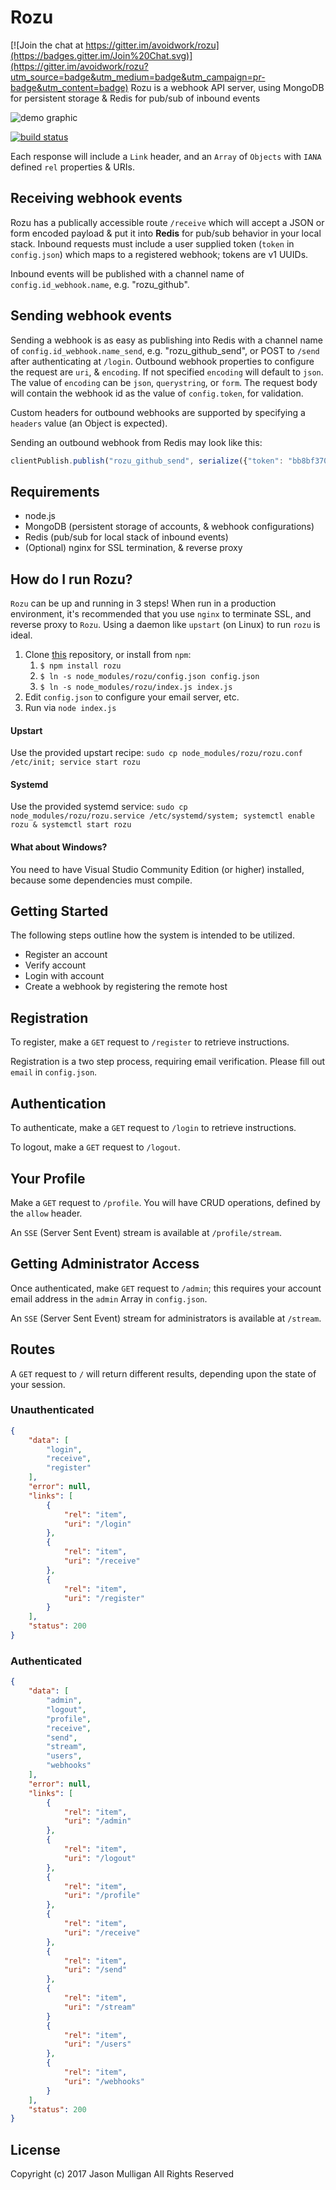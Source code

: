 # Rozu

[![Join the chat at https://gitter.im/avoidwork/rozu](https://badges.gitter.im/Join%20Chat.svg)](https://gitter.im/avoidwork/rozu?utm_source=badge&utm_medium=badge&utm_campaign=pr-badge&utm_content=badge)
Rozu is a webhook API server, using MongoDB for persistent storage & Redis for pub/sub of inbound events

![demo graphic](https://cldup.com/yCd_d6AL58.png "rozu demo")

[![build status](https://secure.travis-ci.org/avoidwork/rozu.svg)](http://travis-ci.org/avoidwork/rozu)

Each response will include a `Link` header, and an `Array` of `Objects` with `IANA` defined `rel` properties & URIs.

## Receiving webhook events
Rozu has a publically accessible route `/receive` which will accept a JSON or form encoded payload & put it into **Redis**
for pub/sub behavior in your local stack. Inbound requests must include a user supplied token (`token` in `config.json`)
which maps to a registered webhook; tokens are v1 UUIDs.

Inbound events will be published with a channel name of `config.id_webhook.name`, e.g. "rozu_github".

## Sending webhook events
Sending a webhook is as easy as publishing into Redis with a channel name of `config.id_webhook.name_send`,
e.g. "rozu_github_send", or POST to `/send` after authenticating at `/login`. Outbound webhook properties to configure
the request are `uri`, & `encoding`. If not specified `encoding` will default to `json`. The value of `encoding` can be
`json`, `querystring`, or `form`. The request body will contain the webhook id as the value of `config.token`, for
validation.

Custom headers for outbound webhooks are supported by specifying a `headers` value (an Object is expected).

Sending an outbound webhook from Redis may look like this:

```javascript
clientPublish.publish("rozu_github_send", serialize({"token": "bb8bf370-0a54-11e5-9c1d-9389475d0a28", "message": "Hello World!"}));
```

## Requirements
- node.js
- MongoDB (persistent storage of accounts, & webhook configurations)
- Redis (pub/sub for local stack of inbound events)
- (Optional) nginx for SSL termination, & reverse proxy

## How do I run Rozu?
`Rozu` can be up and running in 3 steps! When run in a production environment, it's recommended that you use `nginx`
to terminate SSL, and reverse proxy to `Rozu`. Using a daemon like `upstart` (on Linux) to run `rozu` is ideal.

1.  Clone [this](https://github.com/avoidwork/rozu) repository, or install from `npm`:
    1.  `$ npm install rozu`
    2.  `$ ln -s node_modules/rozu/config.json config.json`
    3.  `$ ln -s node_modules/rozu/index.js index.js`
2.  Edit `config.json` to configure your email server, etc.
3.  Run via `node index.js`

#### Upstart
Use the provided upstart recipe: `sudo cp node_modules/rozu/rozu.conf /etc/init; service start rozu`

#### Systemd
Use the provided systemd service: `sudo cp node_modules/rozu/rozu.service /etc/systemd/system; systemctl enable rozu & systemctl start rozu`

#### What about Windows?
You need to have Visual Studio Community Edition (or higher) installed, because some dependencies must compile.

## Getting Started
The following steps outline how the system is intended to be utilized.

- Register an account
- Verify account
- Login with account
- Create a webhook by registering the remote host


## Registration
To register, make a `GET` request to `/register` to retrieve instructions.

Registration is a two step process, requiring email verification. Please fill out `email` in `config.json`.

## Authentication
To authenticate, make a `GET` request to `/login` to retrieve instructions.

To logout, make a `GET` request to `/logout`.

## Your Profile
Make a `GET` request to `/profile`. You will have CRUD operations, defined by the `allow` header.

An `SSE` (Server Sent Event) stream is available at `/profile/stream`.

## Getting Administrator Access
Once authenticated, make `GET` request to `/admin`; this requires your account email address in the `admin` Array in `config.json`.

An `SSE` (Server Sent Event) stream for administrators is available at `/stream`.

## Routes
A `GET` request to `/` will return different results, depending upon the state of your session.

### Unauthenticated

```json
{
	"data": [
		"login",
		"receive",
		"register"
	],
	"error": null,
	"links": [
		{
			"rel": "item",
			"uri": "/login"
		},
		{
			"rel": "item",
			"uri": "/receive"
		},
		{
			"rel": "item",
			"uri": "/register"
		}
	],
	"status": 200
}
```

### Authenticated

```json
{
	"data": [
		"admin",
		"logout",
		"profile",
		"receive",
		"send",
		"stream",
		"users",
		"webhooks"
	],
	"error": null,
	"links": [
		{
			"rel": "item",
			"uri": "/admin"
		},
		{
			"rel": "item",
			"uri": "/logout"
		},
		{
			"rel": "item",
			"uri": "/profile"
		},
		{
			"rel": "item",
			"uri": "/receive"
		},
		{
			"rel": "item",
			"uri": "/send"
		},
		{
			"rel": "item",
			"uri": "/stream"
		}
		{
			"rel": "item",
			"uri": "/users"
		},
		{
			"rel": "item",
			"uri": "/webhooks"
		}
	],
	"status": 200
}
```

## License
Copyright (c) 2017 Jason Mulligan
All Rights Reserved
